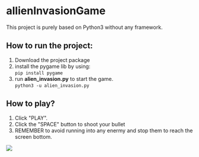 # allienInvasionGame

This project is purely based on Python3 without any framework.  


## How to run the project:
1. Download the project package 
2. install the pygame lib by using:  
 `pip install pygame`
3. run __alien_invasion.py__ to start the game.  
`python3 -u alien_invasion.py`   

## How to play?
1. Click "PLAY". 
2. Click the "SPACE" button to shoot your bullet  
3. REMEMBER to avoid running into any enermy and stop them to reach the screen bottom.  


<image src="https://github.com/xianhe-zhang/allienInvasionGame/blob/main/image/ss1.png" />
